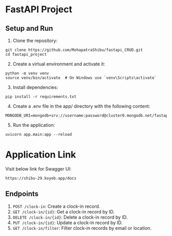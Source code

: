# FastAPI Project

## Setup and Run
1. Clone the repository:
```
git clone https://github.com/MohapatraShibu/fastapi_CRUD.git
cd fastapi_project
```

2. Create a virtual environment and activate it:
```
python -m venv venv
source venv/bin/activate  # On Windows use `venv\Scripts\activate`
```

3. Install dependencies:
```
pip install -r requirements.txt
```

4. Create a .env file in the app/ directory with the following content:
```
MONGODB_URI=mongodb+srv://username:password@cluster0.mongodb.net/fastapi_db
```

5. Run the application:
```
uvicorn app.main:app --reload
```

# Application Link
Visit below link for Swagger UI:
```
https://shibu-29.koyeb.app/docs
```

## Endpoints
1. ```POST /clock-in```: Create a clock-in record.
2. ```GET /clock-in/{id}```: Get a clock-in record by ID.
3. ```DELETE /clock-in/{id}```: Delete a clock-in record by ID.
4. ```PUT /clock-in/{id}```: Update a clock-in record by ID.
5. ```GET /clock-in/filter```: Filter clock-in records by email or location.
